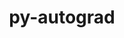 ---
title: "py-autograd"
layout: cache
categories: [package, develop]
meta: {"compilers": ["none"], "num_specs": 100, "num_specs_by_stack": {"e4s": 9, "root": 100}, "oss": ["ubuntu22.04"], "platforms": ["linux"], "stacks": ["e4s", "root"], "targets": ["x86_64_v3"], "versions": ["1.6.2"]}
spec_details: [{"compiler": "none", "hash": "2ybqucbwelyu5l5v73i3szjxmtvbpyyh", "os": "ubuntu22.04", "platform": "linux", "size": "-", "stacks": ["e4s", "root"], "target": "x86_64_v3", "variants": ["build_system=python_pip"], "versions": ["1.6.2"]}, {"compiler": "none", "hash": "3nvaeo47vv62p2tsj6jikje2caymm5ck", "os": "ubuntu22.04", "platform": "linux", "size": "-", "stacks": ["root"], "target": "x86_64_v3", "variants": ["build_system=python_pip"], "versions": ["1.6.2"]}, {"compiler": "none", "hash": "3ovcmzt3wkfiea4h6krdru2ravo2b5fc", "os": "ubuntu22.04", "platform": "linux", "size": "-", "stacks": ["root"], "target": "x86_64_v3", "variants": ["build_system=python_pip"], "versions": ["1.6.2"]}, {"compiler": "none", "hash": "4l4msn4ylu2jmhrtywgmkdrdt7fs6l6e", "os": "ubuntu22.04", "platform": "linux", "size": "-", "stacks": ["root"], "target": "x86_64_v3", "variants": ["build_system=python_pip"], "versions": ["1.6.2"]}, {"compiler": "none", "hash": "4wyycipsi2ygscskmgpqkengjjwso2zr", "os": "ubuntu22.04", "platform": "linux", "size": "-", "stacks": ["root"], "target": "x86_64_v3", "variants": ["build_system=python_pip"], "versions": ["1.6.2"]}, {"compiler": "none", "hash": "4xdzeev4yqr75qhfoadvoinggug525yf", "os": "ubuntu22.04", "platform": "linux", "size": "-", "stacks": ["root"], "target": "x86_64_v3", "variants": ["build_system=python_pip"], "versions": ["1.6.2"]}, {"compiler": "none", "hash": "563xkmoxw7b4ay3u7evhlyjpnvsithok", "os": "ubuntu22.04", "platform": "linux", "size": "-", "stacks": ["root"], "target": "x86_64_v3", "variants": ["build_system=python_pip"], "versions": ["1.6.2"]}, {"compiler": "none", "hash": "5dogs53pzh2guinjzivqpgtsqmyalkv2", "os": "ubuntu22.04", "platform": "linux", "size": "-", "stacks": ["root"], "target": "x86_64_v3", "variants": ["build_system=python_pip"], "versions": ["1.6.2"]}, {"compiler": "none", "hash": "5hbaue4gjjohksniiw3nnplyyfk2somh", "os": "ubuntu22.04", "platform": "linux", "size": "-", "stacks": ["root"], "target": "x86_64_v3", "variants": ["build_system=python_pip"], "versions": ["1.6.2"]}, {"compiler": "none", "hash": "5lkn4wcecd6ystw5xb6f4cvkgicv6vuz", "os": "ubuntu22.04", "platform": "linux", "size": "-", "stacks": ["root"], "target": "x86_64_v3", "variants": ["build_system=python_pip"], "versions": ["1.6.2"]}, {"compiler": "none", "hash": "5ryszcshwkupmrqabjj55ox6i5on3p37", "os": "ubuntu22.04", "platform": "linux", "size": "-", "stacks": ["root"], "target": "x86_64_v3", "variants": ["build_system=python_pip"], "versions": ["1.6.2"]}, {"compiler": "none", "hash": "67lregorohtlroyxu2tfopblkteo2jav", "os": "ubuntu22.04", "platform": "linux", "size": "-", "stacks": ["root"], "target": "x86_64_v3", "variants": ["build_system=python_pip"], "versions": ["1.6.2"]}, {"compiler": "none", "hash": "6eiejlke7csm2uvlqxnuy2u4iqzxode4", "os": "ubuntu22.04", "platform": "linux", "size": "-", "stacks": ["root"], "target": "x86_64_v3", "variants": ["build_system=python_pip"], "versions": ["1.6.2"]}, {"compiler": "none", "hash": "6qx2pyrls4rdbsht6txilcr3e6evtrna", "os": "ubuntu22.04", "platform": "linux", "size": "-", "stacks": ["root"], "target": "x86_64_v3", "variants": ["build_system=python_pip"], "versions": ["1.6.2"]}, {"compiler": "none", "hash": "6ycpi3bmm26qykptpatp74o5736srro2", "os": "ubuntu22.04", "platform": "linux", "size": "-", "stacks": ["root"], "target": "x86_64_v3", "variants": ["build_system=python_pip"], "versions": ["1.6.2"]}, {"compiler": "none", "hash": "7ej7uosph5xbfoadf2lpwso6o7maq2ct", "os": "ubuntu22.04", "platform": "linux", "size": "-", "stacks": ["root"], "target": "x86_64_v3", "variants": ["build_system=python_pip"], "versions": ["1.6.2"]}, {"compiler": "none", "hash": "7ojqe4ylgfutwja7vxo7rnmr6ti7za4k", "os": "ubuntu22.04", "platform": "linux", "size": "-", "stacks": ["root"], "target": "x86_64_v3", "variants": ["build_system=python_pip"], "versions": ["1.6.2"]}, {"compiler": "none", "hash": "7xhtsvvseexynfwe5gtidioybd2wdsgi", "os": "ubuntu22.04", "platform": "linux", "size": "-", "stacks": ["root"], "target": "x86_64_v3", "variants": ["build_system=python_pip"], "versions": ["1.6.2"]}, {"compiler": "none", "hash": "avl3x53v6sqt5l2j7gyuw2wqy3g5vlr3", "os": "ubuntu22.04", "platform": "linux", "size": "-", "stacks": ["root"], "target": "x86_64_v3", "variants": ["build_system=python_pip"], "versions": ["1.6.2"]}, {"compiler": "none", "hash": "bandb62lngmnsriqs35v7bpabld5nag2", "os": "ubuntu22.04", "platform": "linux", "size": "-", "stacks": ["root"], "target": "x86_64_v3", "variants": ["build_system=python_pip"], "versions": ["1.6.2"]}, {"compiler": "none", "hash": "bnn4pnom25lbzqrt2ors3znyzxwf7hft", "os": "ubuntu22.04", "platform": "linux", "size": "-", "stacks": ["root"], "target": "x86_64_v3", "variants": ["build_system=python_pip"], "versions": ["1.6.2"]}, {"compiler": "none", "hash": "brc2kuz6tcqhwddbjgqfu26fjngz2yq5", "os": "ubuntu22.04", "platform": "linux", "size": "-", "stacks": ["root"], "target": "x86_64_v3", "variants": ["build_system=python_pip"], "versions": ["1.6.2"]}, {"compiler": "none", "hash": "c52scfu5jt6gdb7lbugimzmxcrtnl6g5", "os": "ubuntu22.04", "platform": "linux", "size": "-", "stacks": ["root"], "target": "x86_64_v3", "variants": ["build_system=python_pip"], "versions": ["1.6.2"]}, {"compiler": "none", "hash": "cjfmcddnx5k7mievbxs2bcua7j6azuqx", "os": "ubuntu22.04", "platform": "linux", "size": "-", "stacks": ["root"], "target": "x86_64_v3", "variants": ["build_system=python_pip"], "versions": ["1.6.2"]}, {"compiler": "none", "hash": "cjif5cb764mosasowesazrjxr5hpgl4j", "os": "ubuntu22.04", "platform": "linux", "size": "-", "stacks": ["root"], "target": "x86_64_v3", "variants": ["build_system=python_pip"], "versions": ["1.6.2"]}, {"compiler": "none", "hash": "cxpimyugu7ypbfeqaf4yzahjewwwz3p4", "os": "ubuntu22.04", "platform": "linux", "size": "-", "stacks": ["root"], "target": "x86_64_v3", "variants": ["build_system=python_pip"], "versions": ["1.6.2"]}, {"compiler": "none", "hash": "d4swekewzsvnf4e72nvjuj2dbixcksid", "os": "ubuntu22.04", "platform": "linux", "size": "-", "stacks": ["root"], "target": "x86_64_v3", "variants": ["build_system=python_pip"], "versions": ["1.6.2"]}, {"compiler": "none", "hash": "ddvd52nsimylwsi4m4um3tz7usio4g2c", "os": "ubuntu22.04", "platform": "linux", "size": "-", "stacks": ["root"], "target": "x86_64_v3", "variants": ["build_system=python_pip"], "versions": ["1.6.2"]}, {"compiler": "none", "hash": "e4n5a57ilmfylgp3tqfbgexo2bubcjtg", "os": "ubuntu22.04", "platform": "linux", "size": "-", "stacks": ["root"], "target": "x86_64_v3", "variants": ["build_system=python_pip"], "versions": ["1.6.2"]}, {"compiler": "none", "hash": "f4vlbt37kx45guve3snsfnm2rh7fzqpv", "os": "ubuntu22.04", "platform": "linux", "size": "-", "stacks": ["root"], "target": "x86_64_v3", "variants": ["build_system=python_pip"], "versions": ["1.6.2"]}, {"compiler": "none", "hash": "fau6szv3rqbzq7bks5ulj22pw3etf3zt", "os": "ubuntu22.04", "platform": "linux", "size": "-", "stacks": ["root"], "target": "x86_64_v3", "variants": ["build_system=python_pip"], "versions": ["1.6.2"]}, {"compiler": "none", "hash": "fltoue7h3xbc23l4t5fqnq3o4in22bz3", "os": "ubuntu22.04", "platform": "linux", "size": "-", "stacks": ["root"], "target": "x86_64_v3", "variants": ["build_system=python_pip"], "versions": ["1.6.2"]}, {"compiler": "none", "hash": "frcynbrax3zkylllstamirp3ttfzam2o", "os": "ubuntu22.04", "platform": "linux", "size": "-", "stacks": ["root"], "target": "x86_64_v3", "variants": ["build_system=python_pip"], "versions": ["1.6.2"]}, {"compiler": "none", "hash": "fx2hwd733xeyjkkn2suwi2cbeb2tqxog", "os": "ubuntu22.04", "platform": "linux", "size": "-", "stacks": ["root"], "target": "x86_64_v3", "variants": ["build_system=python_pip"], "versions": ["1.6.2"]}, {"compiler": "none", "hash": "ge7szgwb2y7srn2tl367welocg2ngr5a", "os": "ubuntu22.04", "platform": "linux", "size": "-", "stacks": ["e4s", "root"], "target": "x86_64_v3", "variants": ["build_system=python_pip"], "versions": ["1.6.2"]}, {"compiler": "none", "hash": "gkrbe75524e3ip34p4ydsyzbssq7od44", "os": "ubuntu22.04", "platform": "linux", "size": "-", "stacks": ["root"], "target": "x86_64_v3", "variants": ["build_system=python_pip"], "versions": ["1.6.2"]}, {"compiler": "none", "hash": "gn4ifncfim3opezwfdkfpafaublijwoj", "os": "ubuntu22.04", "platform": "linux", "size": "-", "stacks": ["root"], "target": "x86_64_v3", "variants": ["build_system=python_pip"], "versions": ["1.6.2"]}, {"compiler": "none", "hash": "guhe2fkznktslhmrbsaqa73txfeku2wz", "os": "ubuntu22.04", "platform": "linux", "size": "-", "stacks": ["root"], "target": "x86_64_v3", "variants": ["build_system=python_pip"], "versions": ["1.6.2"]}, {"compiler": "none", "hash": "hcrzedy3b56vcequk2v77qz6rxa5ce2k", "os": "ubuntu22.04", "platform": "linux", "size": "-", "stacks": ["e4s", "root"], "target": "x86_64_v3", "variants": ["build_system=python_pip"], "versions": ["1.6.2"]}, {"compiler": "none", "hash": "hewo6abatccokk63w3sl7rxy2brbkf5t", "os": "ubuntu22.04", "platform": "linux", "size": "-", "stacks": ["root"], "target": "x86_64_v3", "variants": ["build_system=python_pip"], "versions": ["1.6.2"]}, {"compiler": "none", "hash": "hfpyzg734qwent2qbzvamparl4h5wh7q", "os": "ubuntu22.04", "platform": "linux", "size": "-", "stacks": ["e4s", "root"], "target": "x86_64_v3", "variants": ["build_system=python_pip"], "versions": ["1.6.2"]}, {"compiler": "none", "hash": "i3etvz2ixhpuwxe6lidsutctovbdfl3o", "os": "ubuntu22.04", "platform": "linux", "size": "-", "stacks": ["e4s", "root"], "target": "x86_64_v3", "variants": ["build_system=python_pip"], "versions": ["1.6.2"]}, {"compiler": "none", "hash": "icfcqfptvh6rvqcwmjqnghgdeubifwln", "os": "ubuntu22.04", "platform": "linux", "size": "-", "stacks": ["root"], "target": "x86_64_v3", "variants": ["build_system=python_pip"], "versions": ["1.6.2"]}, {"compiler": "none", "hash": "iejrmzqo2uli4gylj77glkc3vuirk4jc", "os": "ubuntu22.04", "platform": "linux", "size": "-", "stacks": ["root"], "target": "x86_64_v3", "variants": ["build_system=python_pip"], "versions": ["1.6.2"]}, {"compiler": "none", "hash": "imv7niqkpvezintqkfeqqvpmj2w2hfin", "os": "ubuntu22.04", "platform": "linux", "size": "-", "stacks": ["root"], "target": "x86_64_v3", "variants": ["build_system=python_pip"], "versions": ["1.6.2"]}, {"compiler": "none", "hash": "irihzd426zwpc3nswulnesedpw54e6z5", "os": "ubuntu22.04", "platform": "linux", "size": "-", "stacks": ["root"], "target": "x86_64_v3", "variants": ["build_system=python_pip"], "versions": ["1.6.2"]}, {"compiler": "none", "hash": "j65w4hhkkrpqg3v7u5se25nojeflidv4", "os": "ubuntu22.04", "platform": "linux", "size": "-", "stacks": ["root"], "target": "x86_64_v3", "variants": ["build_system=python_pip"], "versions": ["1.6.2"]}, {"compiler": "none", "hash": "k5jdcxlz33dtvc2bvjh3mqrtcspojugr", "os": "ubuntu22.04", "platform": "linux", "size": "-", "stacks": ["root"], "target": "x86_64_v3", "variants": ["build_system=python_pip"], "versions": ["1.6.2"]}, {"compiler": "none", "hash": "kbebnd5pfv7j6e5yt5wtjcr3vhtxtiev", "os": "ubuntu22.04", "platform": "linux", "size": "-", "stacks": ["root"], "target": "x86_64_v3", "variants": ["build_system=python_pip"], "versions": ["1.6.2"]}, {"compiler": "none", "hash": "ktztkw23fxvsysmhgcsp3jfjyc2ucg7e", "os": "ubuntu22.04", "platform": "linux", "size": "-", "stacks": ["root"], "target": "x86_64_v3", "variants": ["build_system=python_pip"], "versions": ["1.6.2"]}, {"compiler": "none", "hash": "lktsb45fzrtqqcaqfr63pr5n62cvo7ed", "os": "ubuntu22.04", "platform": "linux", "size": "-", "stacks": ["e4s", "root"], "target": "x86_64_v3", "variants": ["build_system=python_pip"], "versions": ["1.6.2"]}, {"compiler": "none", "hash": "lvxo7tp6mkfkspikyf3dsjogm32g6yeh", "os": "ubuntu22.04", "platform": "linux", "size": "-", "stacks": ["root"], "target": "x86_64_v3", "variants": ["build_system=python_pip"], "versions": ["1.6.2"]}, {"compiler": "none", "hash": "m4iqyr4ndzbngw4eqak3j5ux6jn2vdtu", "os": "ubuntu22.04", "platform": "linux", "size": "-", "stacks": ["root"], "target": "x86_64_v3", "variants": ["build_system=python_pip"], "versions": ["1.6.2"]}, {"compiler": "none", "hash": "mcjxavmpaxsefdgcpvhz7azu6sqqxcky", "os": "ubuntu22.04", "platform": "linux", "size": "-", "stacks": ["root"], "target": "x86_64_v3", "variants": ["build_system=python_pip"], "versions": ["1.6.2"]}, {"compiler": "none", "hash": "mh4n3mfp47ukfwmwnutcp3hci47rruz6", "os": "ubuntu22.04", "platform": "linux", "size": "-", "stacks": ["root"], "target": "x86_64_v3", "variants": ["build_system=python_pip"], "versions": ["1.6.2"]}, {"compiler": "none", "hash": "mjjxnfg7tnel5mljalatrqxsqfus7yae", "os": "ubuntu22.04", "platform": "linux", "size": "-", "stacks": ["root"], "target": "x86_64_v3", "variants": ["build_system=python_pip"], "versions": ["1.6.2"]}, {"compiler": "none", "hash": "mjspqgspexsz7ugok2zcyqlwuude2r36", "os": "ubuntu22.04", "platform": "linux", "size": "-", "stacks": ["root"], "target": "x86_64_v3", "variants": ["build_system=python_pip"], "versions": ["1.6.2"]}, {"compiler": "none", "hash": "mqd5zey32tiwrkdy45ieg735yupycizy", "os": "ubuntu22.04", "platform": "linux", "size": "-", "stacks": ["root"], "target": "x86_64_v3", "variants": ["build_system=python_pip"], "versions": ["1.6.2"]}, {"compiler": "none", "hash": "n5vc2f2vxofs3l3xiak35ychh4vmjwqb", "os": "ubuntu22.04", "platform": "linux", "size": "-", "stacks": ["root"], "target": "x86_64_v3", "variants": ["build_system=python_pip"], "versions": ["1.6.2"]}, {"compiler": "none", "hash": "nlxfxt4zd663fasqghxuox4ympu4trss", "os": "ubuntu22.04", "platform": "linux", "size": "-", "stacks": ["root"], "target": "x86_64_v3", "variants": ["build_system=python_pip"], "versions": ["1.6.2"]}, {"compiler": "none", "hash": "nm22zfv2icwpy33qe5swfyz2qlvk7w5y", "os": "ubuntu22.04", "platform": "linux", "size": "-", "stacks": ["root"], "target": "x86_64_v3", "variants": ["build_system=python_pip"], "versions": ["1.6.2"]}, {"compiler": "none", "hash": "nrsyttjdhxgqe6ykm6vtvyb34g4r5xh7", "os": "ubuntu22.04", "platform": "linux", "size": "-", "stacks": ["root"], "target": "x86_64_v3", "variants": ["build_system=python_pip"], "versions": ["1.6.2"]}, {"compiler": "none", "hash": "nsgbmjiat2f6jdu42delnwlabqe4edqt", "os": "ubuntu22.04", "platform": "linux", "size": "-", "stacks": ["root"], "target": "x86_64_v3", "variants": ["build_system=python_pip"], "versions": ["1.6.2"]}, {"compiler": "none", "hash": "ntm7c2yltetacxu2zz2miosrulny4kqi", "os": "ubuntu22.04", "platform": "linux", "size": "-", "stacks": ["e4s", "root"], "target": "x86_64_v3", "variants": ["build_system=python_pip"], "versions": ["1.6.2"]}, {"compiler": "none", "hash": "oaykjdztjsht2xzpszfmmnh6547bfe32", "os": "ubuntu22.04", "platform": "linux", "size": "-", "stacks": ["root"], "target": "x86_64_v3", "variants": ["build_system=python_pip"], "versions": ["1.6.2"]}, {"compiler": "none", "hash": "oeyjm637ezqulfaigmjnamoymxnolv6u", "os": "ubuntu22.04", "platform": "linux", "size": "-", "stacks": ["root"], "target": "x86_64_v3", "variants": ["build_system=python_pip"], "versions": ["1.6.2"]}, {"compiler": "none", "hash": "p4fzbqph2h2x4gebubxfykiv5zswt2pg", "os": "ubuntu22.04", "platform": "linux", "size": "-", "stacks": ["root"], "target": "x86_64_v3", "variants": ["build_system=python_pip"], "versions": ["1.6.2"]}, {"compiler": "none", "hash": "pk7uwf34q6cisgtsvqr2hzfu5l3soli3", "os": "ubuntu22.04", "platform": "linux", "size": "-", "stacks": ["root"], "target": "x86_64_v3", "variants": ["build_system=python_pip"], "versions": ["1.6.2"]}, {"compiler": "none", "hash": "q3yjvjkn6s2i7iy7u4zydis6jzxievbs", "os": "ubuntu22.04", "platform": "linux", "size": "-", "stacks": ["root"], "target": "x86_64_v3", "variants": ["build_system=python_pip"], "versions": ["1.6.2"]}, {"compiler": "none", "hash": "qksmk3uhkgt2yr47bl4l37acydxkpqzr", "os": "ubuntu22.04", "platform": "linux", "size": "-", "stacks": ["root"], "target": "x86_64_v3", "variants": ["build_system=python_pip"], "versions": ["1.6.2"]}, {"compiler": "none", "hash": "qyrjafg6a3tqbk7bbuolg5rp2nc4vnp6", "os": "ubuntu22.04", "platform": "linux", "size": "-", "stacks": ["e4s", "root"], "target": "x86_64_v3", "variants": ["build_system=python_pip"], "versions": ["1.6.2"]}, {"compiler": "none", "hash": "rn5swm7dpm3dupq5zq2x6x6x6qbfrd7w", "os": "ubuntu22.04", "platform": "linux", "size": "-", "stacks": ["root"], "target": "x86_64_v3", "variants": ["build_system=python_pip"], "versions": ["1.6.2"]}, {"compiler": "none", "hash": "rzrgn2v3i7qqrtvgl3e44cboqmdf7otv", "os": "ubuntu22.04", "platform": "linux", "size": "-", "stacks": ["root"], "target": "x86_64_v3", "variants": ["build_system=python_pip"], "versions": ["1.6.2"]}, {"compiler": "none", "hash": "s6wdipcy3ac7q42lklgnboknvn2slizu", "os": "ubuntu22.04", "platform": "linux", "size": "-", "stacks": ["root"], "target": "x86_64_v3", "variants": ["build_system=python_pip"], "versions": ["1.6.2"]}, {"compiler": "none", "hash": "sqidxefu3ej3aruicjvhywafi2wzazck", "os": "ubuntu22.04", "platform": "linux", "size": "-", "stacks": ["root"], "target": "x86_64_v3", "variants": ["build_system=python_pip"], "versions": ["1.6.2"]}, {"compiler": "none", "hash": "t4dwsnw3nmmh553yscp3ug2ydoyqxoz2", "os": "ubuntu22.04", "platform": "linux", "size": "-", "stacks": ["root"], "target": "x86_64_v3", "variants": ["build_system=python_pip"], "versions": ["1.6.2"]}, {"compiler": "none", "hash": "ta6j2ugkd5aevj5fe6fb5uvbfdhf5own", "os": "ubuntu22.04", "platform": "linux", "size": "-", "stacks": ["root"], "target": "x86_64_v3", "variants": ["build_system=python_pip"], "versions": ["1.6.2"]}, {"compiler": "none", "hash": "tb2edlk47eterpwbbrnwxidipluemk62", "os": "ubuntu22.04", "platform": "linux", "size": "-", "stacks": ["root"], "target": "x86_64_v3", "variants": ["build_system=python_pip"], "versions": ["1.6.2"]}, {"compiler": "none", "hash": "tfyq5m6o7v672tic6r5sjmg6ogq4bvak", "os": "ubuntu22.04", "platform": "linux", "size": "-", "stacks": ["root"], "target": "x86_64_v3", "variants": ["build_system=python_pip"], "versions": ["1.6.2"]}, {"compiler": "none", "hash": "tfz7d367al2sln5dlgld2inf3mfjv2wg", "os": "ubuntu22.04", "platform": "linux", "size": "-", "stacks": ["root"], "target": "x86_64_v3", "variants": ["build_system=python_pip"], "versions": ["1.6.2"]}, {"compiler": "none", "hash": "vbln4ispp4lmfo56hc5f5fommxctboc3", "os": "ubuntu22.04", "platform": "linux", "size": "-", "stacks": ["root"], "target": "x86_64_v3", "variants": ["build_system=python_pip"], "versions": ["1.6.2"]}, {"compiler": "none", "hash": "vin5of7harkdbzzfceh2z6uz76jryg6z", "os": "ubuntu22.04", "platform": "linux", "size": "-", "stacks": ["root"], "target": "x86_64_v3", "variants": ["build_system=python_pip"], "versions": ["1.6.2"]}, {"compiler": "none", "hash": "vjai5osrhcpuwg7wgrmvepzokhvrh5xh", "os": "ubuntu22.04", "platform": "linux", "size": "-", "stacks": ["root"], "target": "x86_64_v3", "variants": ["build_system=python_pip"], "versions": ["1.6.2"]}, {"compiler": "none", "hash": "vlhdgdrhkogkomtjj5ef6tr6d7nmqgdi", "os": "ubuntu22.04", "platform": "linux", "size": "-", "stacks": ["root"], "target": "x86_64_v3", "variants": ["build_system=python_pip"], "versions": ["1.6.2"]}, {"compiler": "none", "hash": "vy6oqovlrthmmbqkw4366l7wcmedby7t", "os": "ubuntu22.04", "platform": "linux", "size": "-", "stacks": ["root"], "target": "x86_64_v3", "variants": ["build_system=python_pip"], "versions": ["1.6.2"]}, {"compiler": "none", "hash": "xci5jo65jfc7mnjysrgozu3s2752rsmn", "os": "ubuntu22.04", "platform": "linux", "size": "-", "stacks": ["root"], "target": "x86_64_v3", "variants": ["build_system=python_pip"], "versions": ["1.6.2"]}, {"compiler": "none", "hash": "xdfdcqea5okizai7irwkx3tlsse2d7es", "os": "ubuntu22.04", "platform": "linux", "size": "-", "stacks": ["root"], "target": "x86_64_v3", "variants": ["build_system=python_pip"], "versions": ["1.6.2"]}, {"compiler": "none", "hash": "xiqibudte5cafniv454v76qselkq2ojj", "os": "ubuntu22.04", "platform": "linux", "size": "-", "stacks": ["root"], "target": "x86_64_v3", "variants": ["build_system=python_pip"], "versions": ["1.6.2"]}, {"compiler": "none", "hash": "y4xher5wygxa2grhy6heozei5g6wxbsj", "os": "ubuntu22.04", "platform": "linux", "size": "-", "stacks": ["root"], "target": "x86_64_v3", "variants": ["build_system=python_pip"], "versions": ["1.6.2"]}, {"compiler": "none", "hash": "y5ovfg2vwp76jjhbjx4f3v4zptuprtce", "os": "ubuntu22.04", "platform": "linux", "size": "-", "stacks": ["root"], "target": "x86_64_v3", "variants": ["build_system=python_pip"], "versions": ["1.6.2"]}, {"compiler": "none", "hash": "yft6eobgtjb4zdei654rzaob5bikt6rh", "os": "ubuntu22.04", "platform": "linux", "size": "-", "stacks": ["root"], "target": "x86_64_v3", "variants": ["build_system=python_pip"], "versions": ["1.6.2"]}, {"compiler": "none", "hash": "ymsxsmqfc3xfm33lr3nzgujqx2o4tfhc", "os": "ubuntu22.04", "platform": "linux", "size": "-", "stacks": ["e4s", "root"], "target": "x86_64_v3", "variants": ["build_system=python_pip"], "versions": ["1.6.2"]}, {"compiler": "none", "hash": "ywul3qldlppamjv6tujwkq6covnv3uzk", "os": "ubuntu22.04", "platform": "linux", "size": "-", "stacks": ["root"], "target": "x86_64_v3", "variants": ["build_system=python_pip"], "versions": ["1.6.2"]}, {"compiler": "none", "hash": "yyyvmexwmwtta3omphx6dyh2dlr2jotz", "os": "ubuntu22.04", "platform": "linux", "size": "-", "stacks": ["root"], "target": "x86_64_v3", "variants": ["build_system=python_pip"], "versions": ["1.6.2"]}, {"compiler": "none", "hash": "zc2ugkbnl6se4aezvwdomovtidxk23q5", "os": "ubuntu22.04", "platform": "linux", "size": "-", "stacks": ["root"], "target": "x86_64_v3", "variants": ["build_system=python_pip"], "versions": ["1.6.2"]}, {"compiler": "none", "hash": "zd6g5w2zo2d6bw2okuceye7vofwe7cpr", "os": "ubuntu22.04", "platform": "linux", "size": "-", "stacks": ["root"], "target": "x86_64_v3", "variants": ["build_system=python_pip"], "versions": ["1.6.2"]}, {"compiler": "none", "hash": "zira6ru3wsfd7yesfhjsrzhieg3cua6e", "os": "ubuntu22.04", "platform": "linux", "size": "-", "stacks": ["root"], "target": "x86_64_v3", "variants": ["build_system=python_pip"], "versions": ["1.6.2"]}, {"compiler": "none", "hash": "zom32aaqimocvppzwthgqsisuqtt32jj", "os": "ubuntu22.04", "platform": "linux", "size": "-", "stacks": ["root"], "target": "x86_64_v3", "variants": ["build_system=python_pip"], "versions": ["1.6.2"]}, {"compiler": "none", "hash": "zwpnirxs63dpbvwj67otupkfdkm3b7r6", "os": "ubuntu22.04", "platform": "linux", "size": "-", "stacks": ["root"], "target": "x86_64_v3", "variants": ["build_system=python_pip"], "versions": ["1.6.2"]}, {"compiler": "none", "hash": "zyd62mqqykg5aybwhdrkfabopypb65w3", "os": "ubuntu22.04", "platform": "linux", "size": "-", "stacks": ["root"], "target": "x86_64_v3", "variants": ["build_system=python_pip"], "versions": ["1.6.2"]}]
---